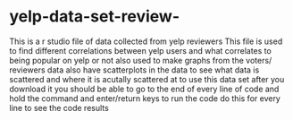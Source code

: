 # yelp-data-set-review-
This is a r studio file of data collected from yelp reviewers
This file is used to find different correlations between yelp users and what correlates to being popular on yelp or not
also used to make graphs from the voters/ reviewers data
also have scatterplots in the data to see what data is scattered and where it is acutally scattered at
to use this data set after you download it you should be able to go to the end of every line of code and hold the command and enter/return keys to run the code do this for every line 
to see the code results
